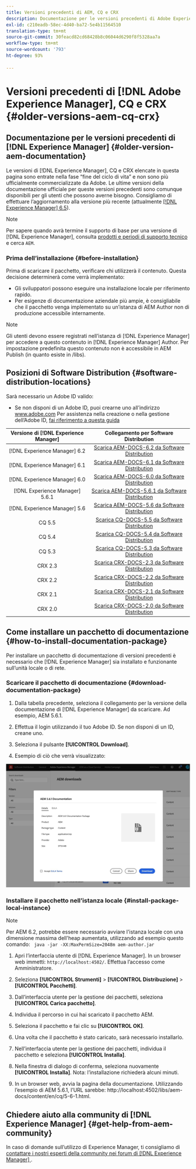 ```yaml
---
title: Versioni precedenti di AEM, CQ e CRX
description: Documentazione per le versioni precedenti di Adobe Experience Manager, CQ e CRX.
exl-id: c210eadb-58ec-4d40-ba72-5e4b11564510
translation-type: tm+mt
source-git-commit: 30feacd82cd68428b8c06044d6290f8f5328aa7a
workflow-type: tm+mt
source-wordcount: '793'
ht-degree: 93%

---
```


# Versioni precedenti di [!DNL Adobe Experience Manager], CQ e CRX {#older-versions-aem-cq-crx}

## Documentazione per le versioni precedenti di [!DNL Experience Manager] {#older-version-aem-documentation}

Le versioni di [!DNL Experience Manager], CQ e CRX elencate in questa pagina sono entrate nella fase “fine del ciclo di vita” e non sono più ufficialmente commercializzate da Adobe. Le ultime versioni della documentazione ufficiale per queste versioni precedenti sono comunque disponibili per gli utenti che possono averne bisogno. Consigliamo di effettuare l’aggiornamento alla versione più recente (attualmente [[!DNL Experience Manager] 6.5](https://experienceleague.adobe.com/docs/experience-manager-65.html?lang=it)).

>[!NOTE]
>
>Per sapere quando avrà termine il supporto di base per una versione di [!DNL Experience Manager], consulta [prodotti e periodi di supporto tecnico](https://helpx.adobe.com/it/support/programs/eol-matrix.html) e cerca `AEM`.

### Prima dell’installazione {#before-installation}

Prima di scaricare il pacchetto, verificare chi utilizzerà il contenuto. Questa decisione determinerà come verrà implementato:

* Gli sviluppatori possono eseguire una installazione locale per riferimento rapido.
* Per esigenze di documentazione aziendale più ampie, è consigliabile che il pacchetto venga implementato su un’istanza di AEM Author non di produzione accessibile internamente.

>[!NOTE]
>
>Gli utenti devono essere registrati nell’istanza di [!DNL Experience Manager] per accedere a questo contenuto in [!DNL Experience Manager] Author. Per impostazione predefinita questo contenuto non è accessibile in AEM Publish (in quanto esiste in /libs).

## Posizioni di Software Distribution {#software-distribution-locations}

Sarà necessario un Adobe ID valido:

* Se non disponi di un Adobe ID, puoi crearne uno all’indirizzo www.adobe.com
Per assistenza nella creazione o nella gestione dell’Adobe ID, [fai riferimento a questa guida](https://helpx.adobe.com/it/manage-account.html)

| Versione di [!DNL Experience Manager] | Collegamento per Software Distribution |
|:-----------:|:--------------------------------------------------:|
| [!DNL Experience Manager] 6.2 | [Scarica AEM-DOCS-6.2 da Software Distribution](https://experience.adobe.com/#/downloads/content/software-distribution/en/aem.html?package=/content/software-distribution/en/details.html/content/dam/aem/public/adobe/packages/aem-docs/aem-docs-6-2.zip) |
| [!DNL Experience Manager] 6.1 | [Scarica AEM-DOCS-6.1 da Software Distribution](https://experience.adobe.com/#/downloads/content/software-distribution/en/aem.html?package=/content/software-distribution/en/details.html/content/dam/aem/public/adobe/packages/aem-docs/aem-6-1.zip) |
| [!DNL Experience Manager] 6.0 | [Scarica AEM-DOCS-6.0 da Software Distribution](https://experience.adobe.com/#/downloads/content/software-distribution/en/aem.html?package=/content/software-distribution/en/details.html/content/dam/aem/public/adobe/packages/aem-docs/aem-docs-6-0.zip) |
| [!DNL Experience Manager] 5.6.1 | [Scarica AEM-DOCS-5.6.1 da Software Distribution](https://experience.adobe.com/#/downloads/content/software-distribution/en/aem.html?package=/content/software-distribution/en/details.html/content/dam/aem/public/adobe/packages/aem-docs/aem-docs-5-6-1.zip) |
| [!DNL Experience Manager] 5.6 | [Scarica AEM-DOCS-5.6 da Software Distribution](https://experience.adobe.com/#/downloads/content/software-distribution/en/aem.html?package=/content/software-distribution/en/details.html/content/dam/aem/public/adobe/packages/aem-docs/aem-docs-5-6.zip) |
| CQ 5.5 | [Scarica CQ-DOCS-5.5 da Software Distribution](https://experience.adobe.com/#/downloads/content/software-distribution/en/aem.html?package=%2Fcontent%2Fsoftware-distribution%2Fen%2Fdetails.html%2Fcontent%2Fdam%2Faem%2Fpublic%2Fadobe%2Fpackages%2Faem-docs%2Faem-docs-5-5.zip) |
| CQ 5.4 | [Scarica CQ-DOCS-5.4 da Software Distribution](https://experience.adobe.com/#/downloads/content/software-distribution/en/aem.html?package=/content/software-distribution/en/details.html/content/dam/aem/public/adobe/packages/aem-docs/aem-docs-5-4.zip) |
| CQ 5.3 | [Scarica CQ-DOCS-5.3 da Software Distribution](https://experience.adobe.com/#/downloads/content/software-distribution/en/aem.html?package=/content/software-distribution/en/details.html/content/dam/aem/public/adobe/packages/aem-docs/aem-docs-5-3.zip) |
| CRX 2.3 | [Scarica CRX-DOCS-2.3 da Software Distribution](https://experience.adobe.com/#/downloads/content/software-distribution/en/aem.html?package=/content/software-distribution/en/details.html/content/dam/aem/public/adobe/packages/aem-docs/crx-docs-2-3.zip) |
| CRX 2.2 | [Scarica CRX-DOCS-2.2 da Software Distribution](https://experience.adobe.com/#/downloads/content/software-distribution/en/aem.html?package=/content/software-distribution/en/details.html/content/dam/aem/public/adobe/packages/aem-docs/crx-docs-2-2.zip) |
| CRX 2.1 | [Scarica CRX-DOCS-2.1 da Software Distribution](https://experience.adobe.com/#/downloads/content/software-distribution/en/aem.html?package=/content/software-distribution/en/details.html/content/dam/aem/public/adobe/packages/aem-docs/crx-docs-2-1.zip) |
| CRX 2.0 | [Scarica CRX-DOCS-2.0 da Software Distribution](https://experience.adobe.com/#/downloads/content/software-distribution/en/aem.html?package=/content/software-distribution/en/details.html/content/dam/aem/public/adobe/packages/aem-docs/crx-docs-2-0.zip) |

## Come installare un pacchetto di documentazione {#how-to-install-documentation-package}

Per installare un pacchetto di documentazione di versioni precedenti è necessario che [!DNL Experience Manager] sia installato e funzionante sull’unità locale o di rete.

### Scaricare il pacchetto di documentazione {#download-documentation-package}

1. Dalla tabella precedente, seleziona il collegamento per la versione della documentazione di [!DNL Experience Manager] da scaricare. Ad esempio, AEM 5.6.1.

1. Effettua il login utilizzando il tuo Adobe ID. Se non disponi di un ID, creane uno.

1. Seleziona il pulsante **[!UICONTROL Download]**.

1. Esempio di ciò che verrà visualizzato:

![Esempio di Software Distribution](assets/screen_shot_2020-07-10at161922.jpg)

### Installare il pacchetto nell’istanza locale {#install-package-local-instance}

>[!NOTE]
>
>Per AEM 6.2, potrebbe essere necessario avviare l&#39;istanza locale con una dimensione massima dell&#39;heap aumentata, utilizzando ad esempio questo comando: ` java -jar -XX:MaxPermSize=2048m aem-author.jar`

1. Apri l’interfaccia utente di [!DNL Experience Manager]. In un browser web immetti: `http://localhost:4502/`. Effettua l’accesso come Amministratore.

1. Seleziona **[!UICONTROL Strumenti]** > **[!UICONTROL Distribuzione]** > **[!UICONTROL Pacchetti]**.

1. Dall’interfaccia utente per la gestione dei pacchetti, seleziona **[!UICONTROL Carica pacchetto]**.

1. Individua il percorso in cui hai scaricato il pacchetto AEM.

1. Seleziona il pacchetto e fai clic su **[!UICONTROL OK]**.

1. Una volta che il pacchetto è stato caricato, sarà necessario installarlo.

1. Nell’interfaccia utente per la gestione dei pacchetti, individua il pacchetto e seleziona **[!UICONTROL Installa]**.

1. Nella finestra di dialogo di conferma, seleziona nuovamente **[!UICONTROL Installa]**. Nota: l’installazione richiederà alcuni minuti.

1. In un browser web, avvia la pagina della documentazione. Utilizzando l’esempio di AEM 5.6.1, l’URL sarebbe: http://localhost:4502/libs/aem-docs/content/en/cq/5-6-1.html.

## Chiedere aiuto alla community di [!DNL Experience Manager] {#get-help-from-aem-community}

In caso di domande sull’utilizzo di Experience Manager, ti consigliamo di [contattare i nostri esperti della community nei forum di [!DNL Experience Manager] ](https://experienceleaguecommunities.adobe.com/t5/adobe-experience-manager/ct-p/adobe-experience-manager-community).
